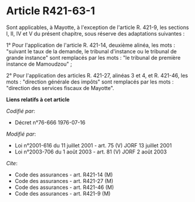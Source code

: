 # Article R421-63-1

Sont applicables, à Mayotte, à l'exception de l'article R. 421-9, les sections I, II, IV et V du présent chapitre, sous
réserve des adaptations suivantes :

1° Pour l'application de l'article R. 421-14, deuxième alinéa, les mots : "suivant le taux de la demande, le tribunal
d'instance ou le tribunal de grande instance" sont remplacés par les mots : "le tribunal de première instance de Mamoudzou" ;

2° Pour l'application des articles R. 421-27, alinéas 3 et 4, et R. 421-46, les mots : "direction générale des impôts" sont
remplacés par les mots : "direction des services fiscaux de Mayotte".

**Liens relatifs à cet article**

_Codifié par_:

  - Décret n°76-666 1976-07-16

_Modifié par_:

  - Loi n°2001-616 du 11 juillet 2001 - art. 75 (V) JORF 13 juillet 2001
  - Loi n°2003-706 du 1 août 2003 - art. 81 (V) JORF 2 août 2003

_Cite_:

  - Code des assurances - art. R421-14 (M)
  - Code des assurances - art. R421-27 (M)
  - Code des assurances - art. R421-46 (M)
  - Code des assurances - art. R421-9 (M)

